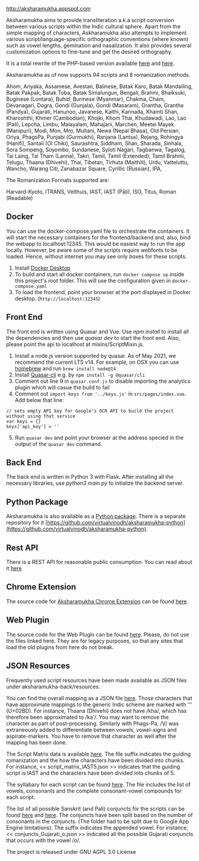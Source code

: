 http://aksharamukha.appspot.com

Aksharamukha aims to provide transliteration a.k.a script conversion between various scripts within the Indic cultural sphere.  Apart from the simple mapping of characters, Askharamukha also attempts to implement various script/language-specific orthographic conventions (where known) such as vowel lengths, gemination and nasalization. It also provides several customization options to fine-tune and get the desired orthography.

It is a total rewrite of the PHP-based version available [here](https://launchpad.net/aksharamukha) and [here](https://github.com/nareshv/aksharamukha).

Aksharamukha as of now supports 94 scripts and 8 romanization methods.

Ahom, Ariyaka, Assamese, Avestan, Balinese, Batak Karo, Batak Mandailing, Batak Pakpak, Batak Toba, Batak Simalungun, Bengali, Brahmi, Bhaiksuki, Buginese (Lontara), Buhid, Burmese (Myanmar), Chakma, Cham, Devanagari, Dogra, Gondi (Gunjala), Gondi (Masaram), Grantha, Grantha (Pandya), Gujarati, Hanunoo, Javanese, Kaithi, Kannada, Khamti Shan, Kharoshthi, Khmer (Cambodian), Khojki, Khom Thai, Khudawadi, Lao, Lao (Pali), Lepcha, Limbu, Malayalam, Mahajani, Marchen, Meetei Mayek (Manipuri), Modi, Mon, Mro, Multani, Newa (Nepal Bhasa), Old Persian, Oriya, PhagsPa, Punjabi (Gurmukhi), Ranjana (Lantsa), Rejang, Rohingya (Hanifi), Santali (Ol Chiki), Saurashtra, Siddham, Shan, Sharada, Sinhala, Sora Sompeng, Soyombo, Sundanese, Syloti Nagari, Tagbanwa, Tagalog, Tai Laing, Tai Tham (Lanna), Takri, Tamil, Tamil (Extended), Tamil Brahmi, Telugu, Thaana (Dhivehi), Thai, Tibetan, Tirhuta (Maithili), Urdu, Vatteluttu, Wancho, Warang Citi, Zanabazar Square, Cyrillic (Russian), IPA,

The Romanization Formats supported are:

Harvard-Kyoto, ITRANS, Velthuis, IAST, IAST (Pāḷi), ISO, Titus, Roman (Readable)

## Docker
You can use the docker-compose.yaml file to orchestrate the containers. It will start the necessary containers for the frontend/backend and, also, bind the webapp to localhost:12345. This would be easiest way to run the app locally. However, be aware some of the scripts require webfonts to be loaded. Hence, without internet you may see only boxes for these scripts.

1. Install [Docker Desktop](https://docs.docker.com/get-docker/)
2. To build and start all docker containers, run `docker compose up` inside this project's root folder. This will use the configuration given in `docker-compose.yaml`
3. To load the frontend, point your browser at the port displayed in Docker desktop. (`http://localhost:12345`)

## Front End
The front end is written using Quasar and Vue. Use _npm install_ to install all the dependencies and then use _quasar dev_ to start the front end. Also, please point the api to localhost at mixins/ScriptMixin.js.

1. Install a node.js version supported by quasar. As of May 2021, we recommend the current LTS v14. For example, on OSX you can use [homebrew](https://brew.sh/) and run `brew install node@14`
2. Install [Quasar-cli](https://quasar.dev/quasar-cli/installation) e.g. by `npm install -g @quasar/cli`
3. Comment out line 9 in `quasar.conf.js` to disable importing the analytics plugin which will casue the build to fail
4. Comment out `import keys from '../keys.js'` in `src/pages/index.vue`. Add below that line:

```
// sets empty API key for Google's OCR API to build the project without using that service
var keys = {}
keys['api_key'] = ''
```

5. Run `quasar dev` and point your browser at the address specied in the output of the `quasar dev` command.

## Back End
The back end is written in Python 3 with Flask. After installing all the necessary libraries, use _python3 main.py_ to intialize the backend server.

## Python Package
Aksharamukha is also available as a [Python package](https://pypi.org/project/aksharamukha/). There is a separate repository for it [https://github.com/virtualvinodh/aksharamukha-python](https://github.com/virtualvinodh/aksharamukha-python).

## Rest API
There is a REST API for reasonable public consumption. You can read about it [here](http://aksharamukha.appspot.com/#/web-api)

## Chrome Extension
The source code for [Aksharamukha Chrome Extension](https://chrome.google.com/webstore/detail/aksharamukha-script-conve/nahdihjmpjlifenlocchbokbnpoifpho?hl=en) can be found [here](https://github.com/virtualvinodh/aksharamukha-extension).

## Web Plugin
The source code for the Web Plugin can be found [here](https://github.com/virtualvinodh/aksharamukha-extension). Please, do not use the files linked here. They are for legacy purposes, so that any sites that load the old plugins from here do not break.

## JSON Resources
Frequently used script resources have been made available as JSON files under aksharamukha-back/resources.

You can find the overall mapping as a JSON file [here](https://github.com/virtualvinodh/aksharamukha/tree/master/aksharamukha-back/resources/script_mapping). Those characters that have approximate mappings to the generic Indic scheme are marked with 'ʽ' (U+02BD). For instance, Thaana (Dhivehi) does not have /kha/, which has therefore been approximated to /kaʽ/. You may want to remove the character as part of post-processing. Similarly with Phags-Pa, /Ṿ/ was extraneously added to differentiate between vowels, vowel-signs and aspirate-markers. You have to remove that character as well after the mapping has been done.

The Script Matrix data is available [here](https://github.com/virtualvinodh/aksharamukha/tree/master/aksharamukha-back/resources/script_matrix). The file suffix indicates the guiding romanization and the how the characters have been divided into chunks. For instance, << script_matrix_IAST5.json >> indicates that the guiding script is IAST and the characters have been divided into chunks of 5.

The syllabary for each script can be found [here](https://github.com/virtualvinodh/aksharamukha/tree/master/aksharamukha-back/resources/syllabary). The file includes the list of vowels, consonants and the complete consonant-vowel compounds for each script.

The list of all possible Sanskrit (and Pali) conjuncts for the scripts can be found [here](https://github.com/virtualvinodh/aksharamukha/tree/master/aksharamukha-back/resources/conjuncts1) and [here](https://github.com/virtualvinodh/aksharamukha/tree/master/aksharamukha-back/resources/conjuncts2). The conjuncts have been split based on the number of consonants in the conjuncts. (The folder had to be split due to Google App Engine limitations). The suffix indicates the appended vowel. For instance, << conjuncts_Gujarati_o.json >> indicated all the possible Gujarati conjuncts that occurs with the vowel /o/.

The project is released under GNU AGPL 3.0 License